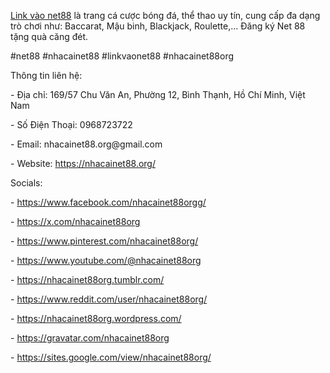 <p><a href="https://nhacainet88.org/">Link vào net88</a> là trang cá cược bóng đá, thể thao uy tín, cung cấp đa dạng trò chơi như: Baccarat, Mậu binh, Blackjack, Roulette,... Đăng ký Net 88 tặng quà căng đét.<p>
<p>#net88 #nhacainet88 #linkvaonet88 #nhacainet88org<p>
<p>Thông tin liên hệ:<p>
<p>- Địa chỉ: 169/57 Chu Văn An, Phường 12, Bình Thạnh, Hồ Chí Minh, Việt Nam<p>
<p>- Số Điện Thoại: 0968723722<p>
<p>- Email: nhacainet88.org@gmail.com<p>
<p>- Website: <a href="https://nhacainet88.org/">https://nhacainet88.org/</a><p>
<p>Socials:<p>
<p>- <a href="https://www.facebook.com/nhacainet88orgg/">https://www.facebook.com/nhacainet88orgg/</a><p>
<p>- <a href="https://x.com/nhacainet88org">https://x.com/nhacainet88org</a><p>
<p>- <a href="https://www.pinterest.com/nhacainet88org/">https://www.pinterest.com/nhacainet88org/</a><p>
<p>- <a href="https://www.youtube.com/@nhacainet88org">https://www.youtube.com/@nhacainet88org</a><p>
<p>- <a href="https://nhacainet88org.tumblr.com/">https://nhacainet88org.tumblr.com/</a><p>
<p>- <a href="https://www.reddit.com/user/nhacainet88org/">https://www.reddit.com/user/nhacainet88org/</a><p>
<p>- <a href="https://nhacainet88org.wordpress.com/">https://nhacainet88org.wordpress.com/</a><p>
<p>- <a href="https://gravatar.com/nhacainet88org">https://gravatar.com/nhacainet88org</a><p>
<p>- <a href="https://sites.google.com/view/nhacainet88org/">https://sites.google.com/view/nhacainet88org/</a><p>